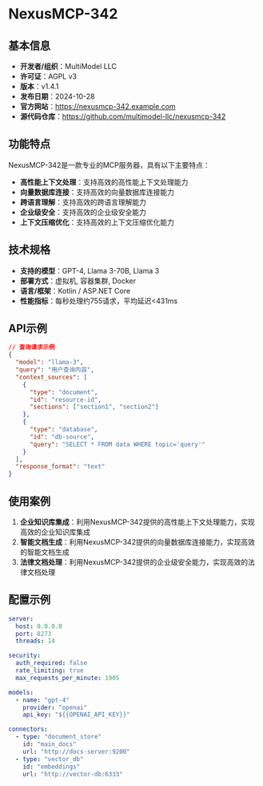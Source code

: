 # NexusMCP-342

## 基本信息

- **开发者/组织**：MultiModel LLC
- **许可证**：AGPL v3
- **版本**：v1.4.1
- **发布日期**：2024-10-28
- **官方网站**：https://nexusmcp-342.example.com
- **源代码仓库**：https://github.com/multimodel-llc/nexusmcp-342

## 功能特点

NexusMCP-342是一款专业的MCP服务器，具有以下主要特点：

- **高性能上下文处理**：支持高效的高性能上下文处理能力
- **向量数据库连接**：支持高效的向量数据库连接能力
- **跨语言理解**：支持高效的跨语言理解能力
- **企业级安全**：支持高效的企业级安全能力
- **上下文压缩优化**：支持高效的上下文压缩优化能力


## 技术规格

- **支持的模型**：GPT-4, Llama 3-70B, Llama 3
- **部署方式**：虚拟机, 容器集群, Docker
- **语言/框架**：Kotlin / ASP.NET Core
- **性能指标**：每秒处理约755请求，平均延迟<431ms

## API示例

```json
// 查询请求示例
{
  "model": "llama-3",
  "query": "用户查询内容",
  "context_sources": [
    {
      "type": "document",
      "id": "resource-id",
      "sections": ["section1", "section2"]
    },
    {
      "type": "database",
      "id": "db-source",
      "query": "SELECT * FROM data WHERE topic='query'"
    }
  ],
  "response_format": "text"
}
```

## 使用案例

1. **企业知识库集成**：利用NexusMCP-342提供的高性能上下文处理能力，实现高效的企业知识库集成
2. **智能文档生成**：利用NexusMCP-342提供的向量数据库连接能力，实现高效的智能文档生成
3. **法律文档处理**：利用NexusMCP-342提供的企业级安全能力，实现高效的法律文档处理


## 配置示例

```yaml
server:
  host: 0.0.0.0
  port: 8273
  threads: 14

security:
  auth_required: false
  rate_limiting: true
  max_requests_per_minute: 1905

models:
  - name: "gpt-4"
    provider: "openai"
    api_key: "${{OPENAI_API_KEY}}"

connectors:
  - type: "document_store"
    id: "main_docs"
    url: "http://docs-server:9200"
  - type: "vector_db"
    id: "embeddings"
    url: "http://vector-db:6333"
```